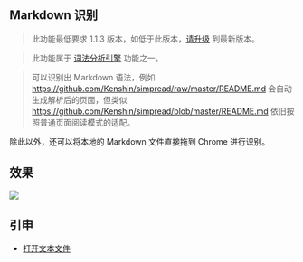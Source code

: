 Markdown 识别
---

> 此功能最低要求 1.1.3 版本，如低于此版本，[请升级](https://simpread.pro) 到最新版本。

> 此功能属于 [词法分析引擎](词法分析引擎) 功能之一。

> 可以识别出 Markdown 语法，例如 <https://github.com/Kenshin/simpread/raw/master/README.md> 会自动生成解析后的页面，但类似 https://github.com/Kenshin/simpread/blob/master/README.md 依旧按照普通页面阅读模式的适配。

除此以外，还可以将本地的 Markdown 文件直接拖到 Chrome 进行识别。

## 效果

![](https://s1.ax1x.com/2022/11/08/xx3IAJ.png)

## 引申

- [打开文本文件](打开文本文件)